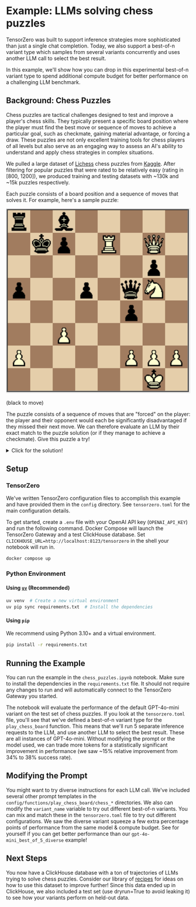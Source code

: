 # Example: LLMs solving chess puzzles

TensorZero was built to support inference strategies more sophisticated than just a single chat completion.
Today, we also support a best-of-n variant type which samples from several variants concurrently and uses another LLM call to select the best result.

In this example, we'll show how you can drop in this experimental best-of-n variant type to spend additional compute budget for better performance on a challenging LLM benchmark.

## Background: Chess Puzzles

Chess puzzles are tactical challenges designed to test and improve a player's chess skills. They typically present a specific board position where the player must find the best move or sequence of moves to achieve a particular goal, such as checkmate, gaining material advantage, or forcing a draw. These puzzles are not only excellent training tools for chess players of all levels but also serve as an engaging way to assess an AI's ability to understand and apply chess strategies in complex situations.

We pulled a large dataset of [Lichess](https://lichess.org) chess puzzles from [Kaggle](https://www.kaggle.com/datasets/tianmin/lichess-chess-puzzle-dataset). After filtering for popular puzzles that were rated to be relatively easy (rating in [800, 1200]), we produced training and testing datasets with ~130k and ~15k puzzles respectively.

Each puzzle consists of a board position and a sequence of moves that solves it.
For example, here's a sample puzzle:

![Chess Puzzle](img/puzzle.png)

(black to move)

The puzzle consists of a sequence of moves that are "forced" on the player: the player and their opponent would each be significantly disadvantaged if they missed their next move.
We can therefore evaluate an LLM by their exact match to the puzzle solution (or if they manage to achieve a checkmate).
Give this puzzle a try!

<details>
<Summary>Click for the solution!</Summary>

1. ... Qb1+
2. Re1 Qe1#
</details>

## Setup

### TensorZero

We've written TensorZero configuration files to accomplish this example and have provided them in the `config` directory.
See `tensorzero.toml` for the main configuration details.

To get started, create a `.env` file with your OpenAI API key (`OPENAI_API_KEY`) and run the following command.
Docker Compose will launch the TensorZero Gateway and a test ClickHouse database.
Set `CLICKHOUSE_URL=http://localhost:8123/tensorzero` in the shell your notebook will run in.

```bash
docker compose up
```

### Python Environment

#### Using [`uv`](https://github.com/astral-sh/uv) (Recommended)

```bash
uv venv  # Create a new virtual environment
uv pip sync requirements.txt  # Install the dependencies
```

#### Using `pip`

We recommend using Python 3.10+ and a virtual environment.

```bash
pip install -r requirements.txt
```

## Running the Example

You can run the example in the `chess_puzzles.ipynb` notebook.
Make sure to install the dependencies in the `requirements.txt` file.
It should not require any changes to run and will automatically connect to the TensorZero Gateway you started.

The notebook will evaluate the performance of the default GPT-4o-mini variant on the test set of chess puzzles.
If you look at the `tensorzero.toml` file, you'll see that we've defined a best-of-n variant type for the `play_chess_board` function.
This means that we'll run 5 separate inference requests to the LLM, and use another LLM to select the best result. These are all instances of GPT-4o-mini.
Without modifying the prompt or the model used, we can trade more tokens for a statistically significant improvement in performance (we saw ~15% relative improvement from 34% to 38% success rate).

## Modifying the Prompt

You might want to try diverse instructions for each LLM call.
We've included several other prompt templates in the `config/functions/play_chess_board/chess_*` directories.
We also can modify the `variant_name` variable to try out different best-of-n variants.
You can mix and match these in the `tensorzero.toml` file to try out different configurations.
We saw the diverse variant squeeze a few extra percentage points of performance from the same model & compute budget.
See for yourself if you can get better performance than our `gpt-4o-mini_best_of_5_diverse` example!

## Next Steps

You now have a ClickHouse database with a ton of trajectories of LLMs trying to solve chess puzzles.
Consider our library of [recipes](https://github.com/tensorzero/tensorzero/tree/main/recipes) for ideas on how to use this dataset to improve further!
Since this data ended up in ClickHouse, we also included a test set (use dryrun=True to avoid leaking it) to see how your variants perform on held-out data.
